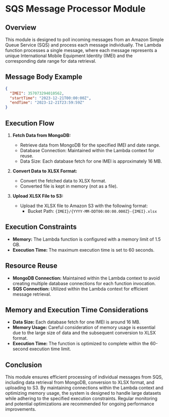 # SQS Message Processor Module

## Overview

This module is designed to poll incoming messages from an Amazon Simple Queue Service (SQS) and process each message individually. The Lambda function processes a single message, where each message represents a unique International Mobile Equipment Identity (IMEI) and the corresponding date range for data retrieval.

## Message Body Example

```json
{
  "IMEI": 357073294010562,
  "startTime": "2023-12-21T00:00:00Z",
  "endTime": "2023-12-21T23:59:59Z"
}
```

## Execution Flow

1. **Fetch Data from MongoDB:**

   - Retrieve data from MongoDB for the specified IMEI and date range.
   - Database Connection: Maintained within the Lambda context for reuse.
   - Data Size: Each database fetch for one IMEI is approximately 16 MB.

2. **Convert Data to XLSX Format:**

   - Convert the fetched data to XLSX format.
   - Converted file is kept in memory (not as a file).

3. **Upload XLSX File to S3:**
   - Upload the XLSX file to Amazon S3 with the following format:
     - Bucket Path: `{IMEI}/{YYYY-MM-DDT00:00:00.000Z}-{IMEI}.xlsx`

## Execution Constraints

- **Memory:** The Lambda function is configured with a memory limit of 1.5 GB.
- **Execution Time:** The maximum execution time is set to 60 seconds.

## Resource Reuse

- **MongoDB Connection:** Maintained within the Lambda context to avoid creating multiple database connections for each function invocation.
- **SQS Connection:** Utilized within the Lambda context for efficient message retrieval.

## Memory and Execution Time Considerations

- **Data Size:** Each database fetch for one IMEI is around 16 MB.
- **Memory Usage:** Careful consideration of memory usage is essential due to the large size of data and the subsequent conversion to XLSX format.
- **Execution Time:** The function is optimized to complete within the 60-second execution time limit.

## Conclusion

This module ensures efficient processing of individual messages from SQS, including data retrieval from MongoDB, conversion to XLSX format, and uploading to S3. By maintaining connections within the Lambda context and optimizing memory usage, the system is designed to handle large datasets while adhering to the specified execution constraints. Regular monitoring and potential optimizations are recommended for ongoing performance improvements.
